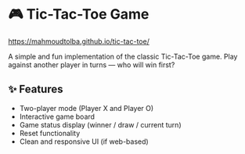 # 🎮 Tic-Tac-Toe Game

https://mahmoudtolba.github.io/tic-tac-toe/

A simple and fun implementation of the classic Tic-Tac-Toe game. Play against another player in turns — who will win first?

## ✨ Features

- Two-player mode (Player X and Player O)
- Interactive game board
- Game status display (winner / draw / current turn)
- Reset functionality
- Clean and responsive UI (if web-based)




